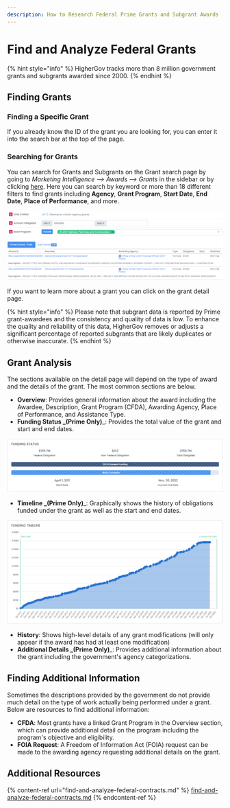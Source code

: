 ```yaml
---
description: How to Research Federal Prime Grants and Subgrant Awards
---
```


# Find and Analyze Federal Grants

{% hint style="info" %}
HigherGov tracks more than 8 million government grants and subgrants awarded since 2000.
{% endhint %}

## Finding Grants

### Finding a Specific Grant

If you already know the ID of the grant you are looking for, you can enter it into the search bar at the top of the page.&#x20;

### Searching for Grants

You can search for Grants and Subgrants on the Grant search page by going to _Marketing Intelligence --> Awards --> Grants_ in the sidebar or by clicking [here](https://www.highergov.com/grant/).  Here you can search by keyword or more than 18 different filters to find grants including **Agency**, **Grant Program**, **Start Date**, **End Date**, **Place of Performance**, and more. &#x20;

![](<../.gitbook/assets/Search Example.png>)

If you want to learn more about a grant you can click on the grant detail page.

{% hint style="info" %}
Please note that subgrant data is reported by Prime grant-awardees and the consistency and quality of data is low.  To enhance the quality and reliability of this data, HigherGov removes or adjusts a significant percentage of reported subgrants that are likely duplicates or otherwise inaccurate.
{% endhint %}

## Grant Analysis

The sections available on the detail page will depend on the type of award and the details of the grant.  The most common sections are below.

* **Overview**: Provides general information about the award including the Awardee, Description, Grant Program (CFDA), Awarding Agency, Place of Performance, and Assistance Type. &#x20;
* **Funding Status **_**(Prime Only)**_: Provides the total value of the grant and start and end dates. &#x20;

![](<../.gitbook/assets/Funding Status.png>)

* **Timeline **_**(Prime Only)**_: Graphically shows the history of obligations funded under the grant as well as the start and end dates.

![](<../.gitbook/assets/funding timeline.png>)

* **History**: Shows high-level details of any grant modifications (will only appear if the award has had at least one modification)
* **Additional Details **_**(Prime Only)**_: Provides additional information about the grant including the government's agency categorizations.

## Finding Additional Information

Sometimes the descriptions provided by the government do not provide much detail on the type of work actually being performed under a grant.  Below are resources to find additional information:

* **CFDA**: Most grants have a linked Grant Program in the Overview section, which can provide additional detail on the program including the program's objective and eligibility.
* **FOIA Request**: A Freedom of Information Act (FOIA) request can be made to the awarding agency requesting additional details on the grant.

## Additional Resources

{% content-ref url="find-and-analyze-federal-contracts.md" %}
[find-and-analyze-federal-contracts.md](find-and-analyze-federal-contracts.md)
{% endcontent-ref %}
